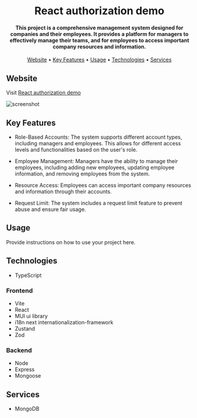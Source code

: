 <h1 align="center">React authorization demo</h1>

<h4 align="center">This project is a comprehensive management system designed for companies and their employees. It provides a platform for managers to effectively manage their teams, and for employees to access important company resources and information.</h4>

<p align="center">
  <a href="#website">Website</a> &#x2022;
  <a href="#key-features">Key Features</a> &#x2022;
  <a href="#usage">Usage</a> &#x2022;
  <a href="#technologies">Technologies</a> &#x2022;
  <a href="#services">Services</a> 
</p>

## Website

Visit <a href="https://react-authorization-demo.onrender.com" target="_blank">React authorization demo</a>

![screenshot](client/src/assets/screenshot.png)

## Key Features

* Role-Based Accounts: The system supports different account types, including managers and employees. This allows for different access levels and functionalities based on the user's role.

* Employee Management: Managers have the ability to manage their employees, including adding new employees, updating employee information, and removing employees from the system.

* Resource Access: Employees can access important company resources and information through their accounts.

* Request Limit: The system includes a request limit feature to prevent abuse and ensure fair usage.

## Usage

Provide instructions on how to use your project here.

## Technologies
- TypeScript

### Frontend
- Vite
- React
- MUI ui library
- i18n next internationalization-framework 
- Zustand
- Zod

### Backend
- Node
- Express
- Mongoose

## Services
- MongoDB
